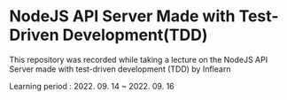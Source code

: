 # NodeJS API Server Made with Test-Driven Development(TDD)

This repository was recorded while taking a lecture on the NodeJS API Server made with test-driven development (TDD) by Inflearn

Learning period : 2022. 09. 14 ~ 2022. 09. 16
